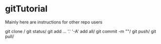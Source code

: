# gitTutorial
Mainly here are instructions for other repo users

git clone <url>/
git status/
git add <file>...                            '.' '-A' add all/
git commit -m "<message>"/
git push/
git pull/
